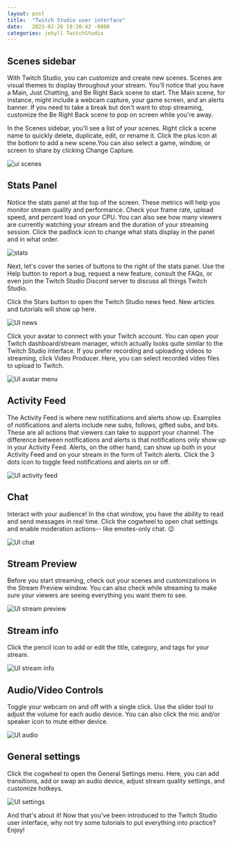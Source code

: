 ```yaml
---
layout: post
title:  "Twitch Studio user interface"
date:   2021-02-26 19:30:42 -0800
categories: jekyll TwitchStudio
---
```


<!-- Stats panel: Monitor stream performance in real-time. 
Activity feed: Toggle notifications and alerts (reference doc for feed and alert terms?) 
Interact with chat: Read and send messages to your audience. Enable moderation actions in chat settings.
Click a scene to view it in the Stream Preview window. Switch between scenes to preview transitions.
Quick buttons: Click to toggle webcam and audio on/off. Use sliders to Adjust mic and speaker volumes or click to mute/unmute.
Make your content searchable: Add a title, category, and one or more tags to your video.  -->

## Scenes sidebar

With Twitch Studio, you can customize and create new scenes. Scenes are visual themes to display throughout your stream. You'll notice that you have a Main, Just Chatting, and Be Right Back scene to start. The Main scene, for instance, might include a webcam capture, your game screen, and an alerts banner. If you need to take a break but don't want to stop streaming, customize the Be Right Back scene to pop on screen while you're away. 

In the Scenes sidebar, you'll see a list of your scenes. Right click a scene name to quickly delete, duplicate, edit, or rename it. Click the plus icon at the bottom to add a new scene.You can also select a game, window, or screen to share by clicking Change Capture.

![ui scenes](https://raw.githubusercontent.com/rbec276/rbec276.github.io/master/assets/UI_scenes.PNG)
<!-- <p align="center">
<img src="/assets/twitch_studio_assets/UI_scenes.png" alt="Scenes sidebar" width="350">
</p> -->

## Stats Panel
Notice the stats panel at the top of the screen. These metrics will help you monitor stream quality and performance. Check your frame rate, upload speed, and percent load on your CPU. You can also see how many viewers are currently watching your stream and the duration of your streaming session. Click the padlock icon to change what stats display in the panel and in what order. 

![stats](https://raw.githubusercontent.com/rbec276/rbec276.github.io/master/assets/stats.png)
<!-- <p align="center">
<img src="/assets/twitch_studio_assets/stats.png" alt="Stats panel" width="800">
</p> -->

Next, let's cover the series of buttons to the right of the stats panel. 
Use the Help button to report a bug, request a new feature, consult the FAQs, or even join the Twitch Studio Discord server to discuss all things Twitch Studio. 

Click the Stars button to open the Twitch Studio news feed. New articles and tutorials will show up here.

![UI news](https://raw.githubusercontent.com/rbec276/rbec276.github.io/master/assets/UI_news.PNG)
<!-- <p align="center">
<img src="/assets/twitch_studio_assets/UI_news.png" alt="Newsfeed" width="500">
</p> -->


Click your avatar to connect with your Twitch account. You can open your Twitch dashboard/stream manager, which actually looks quite similar to the Twitch Studio interface. If you prefer recording and uploading videos to streaming, click Video Producer. Here, you can select recorded video files to upload to Twitch.

![UI avatar menu](https://raw.githubusercontent.com/rbec276/rbec276.github.io/master/assets/UI_avatar_menu.PNG)
<!-- <p align="center">
<img src="/assets/twitch_studio_assets/UI_avatar_menu.png" alt="Avatar menu" width="200">
</p> -->

<!-- 
Avatar: 
    Dashboard: open your Twitch dashboard/stream manager
    Channel page: Opens your Twitch channel home page i.e. twitch.tv/yourusername
    Video producer: open Video Producer tab in Twitch (under Content) >> allows you to upload recorded video. (alternative to live streaming) -->

## Activity Feed 
The Activity Feed is where new notifications and alerts show up. Examples of notifications and alerts include new subs, follows, gifted subs, and bits. These are all actions that viewers can take to support your channel.
The difference between notifications and alerts is that notifications only show up in your Activity Feed. Alerts, on the other hand, can show up both in your Activity Feed and on your stream in the form of Twitch alerts.
Click the 3 dots icon to toggle feed notifications and alerts on or off. 

![UI activity feed](https://raw.githubusercontent.com/rbec276/rbec276.github.io/master/assets/UI_activity_feed.PNG)
<!-- <p align="center">
<img src="/assets/twitch_studio_assets/UI_activity_feed.png" alt="Activity Feed" width="300">
</p> -->

## Chat
Interact with your audience! In the chat window, you have the ability to read and send messages in real time. Click the cogwheel to open chat settings and enable moderation actions-- like emotes-only chat. 😉

![UI chat](https://raw.githubusercontent.com/rbec276/rbec276.github.io/master/assets/UI_chat.png)
<!-- <p align="center">
<img src="/assets/twitch_studio_assets/UI_chat.png" alt="Chat Window" width="300">
</p> -->

## Stream Preview
Before you start streaming, check out your scenes and customizations in the Stream Preview window. You can also check while streaming to make sure your viewers are seeing everything you want them to see. 

![UI stream preview](https://raw.githubusercontent.com/rbec276/rbec276.github.io/master/assets/UI_stream_preview.PNG)
<!-- <p align="center">
<img src="/assets/twitch_studio_assets/UI_stream_preview.png" alt="Stream Preview" width="600">
</p> -->

## Stream info
Click the pencil icon to add or edit the title, category, and tags for your stream. 

![UI stream info](https://raw.githubusercontent.com/rbec276/rbec276.github.io/master/assets/UI_stream_info.PNG)
<!-- <p align="center">
<img src="/assets/twitch_studio_assets/UI_stream_info.png" alt="Stream Info" width="600">
</p> -->

## Audio/Video Controls
Toggle your webcam on and off with a single click. Use the slider tool to adjust the volume for each audio device. You can also click the mic and/or speaker icon to mute either device.

![UI audio](https://raw.githubusercontent.com/rbec276/rbec276.github.io/master/assets/UI_audio.PNG)
<!-- <p align="center">
<img src="/assets/twitch_studio_assets/UI_audio.png" alt="Audio/Video Buttons" width="600">
</p> -->

## General settings
Click the cogwheel to open the General Settings menu. Here, you can add transitions, add or swap an audio device, adjust stream quality settings, and customize hotkeys.

![UI settings](https://raw.githubusercontent.com/rbec276/rbec276.github.io/master/assets/UI_settings.PNG)
<!-- <p align="center">
<img src="/assets/twitch_studio_assets/UI_settings.png" alt="General Settings" width="600">
</p> -->

And that's about it! Now that you've been introduced to the Twitch Studio user interface, why not try some tutorials to put everything into practice? Enjoy!